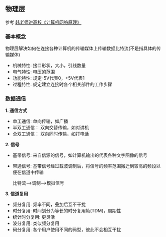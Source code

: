 ## 物理层

参考
[韩老师讲高校《计算机网络原理》](https://www.bilibili.com/video/av47486689?p=2)

### 基本概念
物理层解决如何在连接各种计算机的传输媒体上传输数据比特流(不是指具体的传输媒体)

- 机械特性: 接口形状，大小，引线数量
- 电气特性: 电压的范围
- 功能特性: 规定-5V代表0，+5V代表1
- 过程特性: 规定建立连接时各个相关部件的工作步骤

### 数据通信
__1. 通信方式__
- 单工通信: 单向传输，如广播
- 半双工通信： 双向交替传输，如对讲机
- 全双工通信： 双向同时传输，如打电话

__2. 信号__
- 基带信号: 来自信源的信号，如计算机输出的代表各种文字图像的信号
- 带通信号: 基带信号经过载波调制后，将信号的频率范围搬迁到较高的频段以便在信道中传输

    比特流-->调制-->模拟信号

__3. 信道复用__
- 频分复用: 频率不同，叠加后互不干扰
- 时分复用: 时间划分为等长的时分复用帧(TDM)，周期性
- 统计时分复用: 更灵活
- 波分复用: 类似频分复用
- 码分复用: 各个用户使用不同的码型，彼此不会相互干扰

